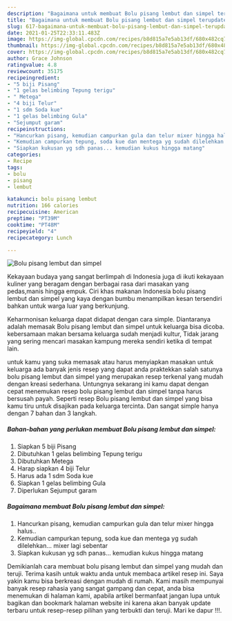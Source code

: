 ```yaml
---
description: "Bagaimana untuk membuat Bolu pisang lembut dan simpel terupdate"
title: "Bagaimana untuk membuat Bolu pisang lembut dan simpel terupdate"
slug: 617-bagaimana-untuk-membuat-bolu-pisang-lembut-dan-simpel-terupdate
date: 2021-01-25T22:33:11.483Z
image: https://img-global.cpcdn.com/recipes/b8d815a7e5ab13df/680x482cq70/bolu-pisang-lembut-dan-simpel-foto-resep-utama.jpg
thumbnail: https://img-global.cpcdn.com/recipes/b8d815a7e5ab13df/680x482cq70/bolu-pisang-lembut-dan-simpel-foto-resep-utama.jpg
cover: https://img-global.cpcdn.com/recipes/b8d815a7e5ab13df/680x482cq70/bolu-pisang-lembut-dan-simpel-foto-resep-utama.jpg
author: Grace Johnson
ratingvalue: 4.8
reviewcount: 35175
recipeingredient:
- "5 biji Pisang"
- "1 gelas belimbing Tepung terigu"
- " Metega"
- "4 biji Telur"
- "1 sdm Soda kue"
- "1 gelas belimbing Gula"
- "Sejumput garam"
recipeinstructions:
- "Hancurkan pisang, kemudian campurkan gula dan telur mixer hingga halus.."
- "Kemudian campurkan tepung, soda kue dan mentega yg sudah dilelehkan... mixer lagi sebentar"
- "Siapkan kukusan yg sdh panas... kemudian kukus hingga matang"
categories:
- Recipe
tags:
- bolu
- pisang
- lembut

katakunci: bolu pisang lembut 
nutrition: 166 calories
recipecuisine: American
preptime: "PT39M"
cooktime: "PT48M"
recipeyield: "4"
recipecategory: Lunch

---
```



![Bolu pisang lembut dan simpel](https://img-global.cpcdn.com/recipes/b8d815a7e5ab13df/680x482cq70/bolu-pisang-lembut-dan-simpel-foto-resep-utama.jpg)

Kekayaan budaya yang sangat berlimpah di Indonesia juga di ikuti kekayaan kuliner yang beragam dengan berbagai rasa dari masakan yang pedas,manis hingga empuk. Ciri khas makanan Indonesia bolu pisang lembut dan simpel yang kaya dengan bumbu menampilkan kesan tersendiri bahkan untuk warga luar yang berkunjung.


Keharmonisan keluarga dapat didapat dengan cara simple. Diantaranya adalah memasak Bolu pisang lembut dan simpel untuk keluarga bisa dicoba. kebersamaan makan bersama keluarga sudah menjadi kultur, Tidak jarang yang sering mencari masakan kampung mereka sendiri ketika di tempat lain.



untuk kamu yang suka memasak atau harus menyiapkan masakan untuk keluarga ada banyak jenis resep yang dapat anda praktekkan salah satunya bolu pisang lembut dan simpel yang merupakan resep terkenal yang mudah dengan kreasi sederhana. Untungnya sekarang ini kamu dapat dengan cepat menemukan resep bolu pisang lembut dan simpel tanpa harus bersusah payah.
Seperti resep Bolu pisang lembut dan simpel yang bisa kamu tiru untuk disajikan pada keluarga tercinta. Dan sangat simple hanya dengan 7 bahan dan 3 langkah.


<!--inarticleads1-->

##### Bahan-bahan yang perlukan membuat Bolu pisang lembut dan simpel:

1. Siapkan 5 biji Pisang
1. Dibutuhkan 1 gelas belimbing Tepung terigu
1. Dibutuhkan  Metega
1. Harap siapkan 4 biji Telur
1. Harus ada 1 sdm Soda kue
1. Siapkan 1 gelas belimbing Gula
1. Diperlukan Sejumput garam




<!--inarticleads2-->

##### Bagaimana membuat  Bolu pisang lembut dan simpel:

1. Hancurkan pisang, kemudian campurkan gula dan telur mixer hingga halus..
1. Kemudian campurkan tepung, soda kue dan mentega yg sudah dilelehkan... mixer lagi sebentar
1. Siapkan kukusan yg sdh panas... kemudian kukus hingga matang




Demikianlah cara membuat bolu pisang lembut dan simpel yang mudah dan teruji. Terima kasih untuk waktu anda untuk membaca artikel resep ini. Saya yakin kamu bisa berkreasi dengan mudah di rumah. Kami masih mempunyai banyak resep rahasia yang sangat gampang dan cepat, anda bisa menemukan di halaman kami, apabila artikel bermanfaat jangan lupa untuk bagikan dan bookmark halaman website ini karena akan banyak update terbaru untuk resep-resep pilihan yang terbukti dan teruji. Mari ke dapur !!!. 
